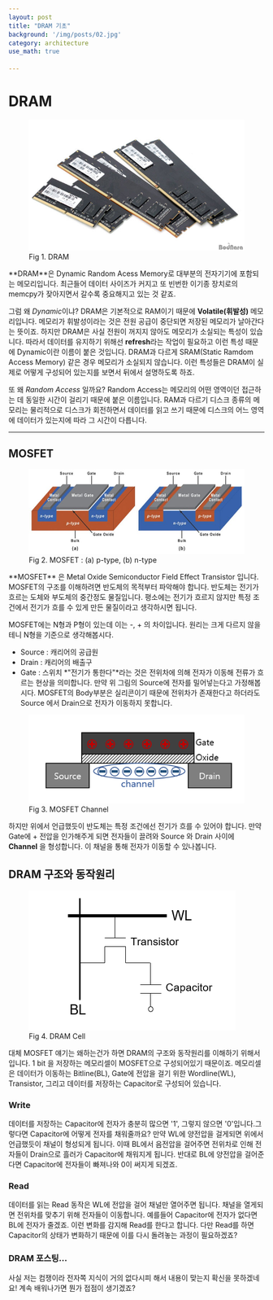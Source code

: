 ```yaml
---
layout: post
title: "DRAM 기초"
background: '/img/posts/02.jpg'
category: architecture
use_math: true

---
```


# DRAM
<figure>
<img class="img-fluid" src="/img/posts/dram.jpg" alt="DRAM">
<figcaption>Fig 1. DRAM</figcaption>
</figure>
**DRAM**은 Dynamic Random Acess Memory로 대부분의 전자기기에 포함되는 메모리입니다.
최근들어 데이터 사이즈가 커지고 또 빈번한 이기종 장치로의 memcpy가 잦아지면서 갈수록 중요해지고 있는 것 같죠.

그럼 왜 *Dynamic*이냐? DRAM은 기본적으로 RAM이기 때문에 **Volatile(휘발성)** 메모리입니다. 메모리가 휘발성이라는 것은 전원 공급이 중단되면 저장된 메모리가 날아간다는 뜻이죠. 하지만 DRAM은 사실 전원이 꺼지지 않아도 메모리가 소실되는 특성이 있습니다. 따라서 데이터를 유지하기 위해선 **refresh**라는 작업이 필요하고 이런 특성 때문에 Dynamic이란 이름이 붙은 것입니다. 
DRAM과 다르게 SRAM(Static Ramdom Access Memory) 같은 경우 메모리가 소실되지 않습니다. 이런 특성들은 DRAM이 실제로 어떻게 구성되어 있는지를 보면서 뒤에서 설명하도록 하죠.

또 왜 *Random Access* 일까요? Random Access는 메모리의 어떤 영역이던 접근하는 데 동일한 시간이 걸리기 때문에 붙은 이름입니다. RAM과 다르기 디스크 종류의 메모리는 물리적으로 디스크가 회전하면서 데이터를 읽고 쓰기 때문에 디스크의 어느 영역에 데이터가 있는지에 따라 그 시간이 다릅니다. 

---
## MOSFET
<figure>
<img class="img-fluid" src="/img/posts/MOSFET.jpg" alt="MOSFET">
<figcaption>Fig 2. MOSFET : (a) p-type, (b) n-type</figcaption>
</figure>
**MOSFET** 은 Metal Oxide Semiconductor Field Effect Transistor 입니다. 
MOSFET의 구조를 이해하려면 반도체의 목적부터 파악해야 합니다.
반도체는 전기가 흐르는 도체와 부도체의 중간정도 물질입니다.
평소에는 전기가 흐르지 않지만 특정 조건에서 전기가 흐를 수 있게 만든 물질이라고 생각하시면 됩니다.

MOSFET에는 N형과 P형이 있는데 이는 -, + 의 차이입니다. 원리는 크게 다르지 않을테니 N형을 기준으로 생각해봅시다. 
- Source : 캐리어의 공급원
- Drain  : 캐리어의 배출구
- Gate   : 스위치
*"전기가 통한다"*라는 것은 전위차에 의해 전자가 이동해 전류가 흐르는 현상을 의미합니다. 만약 위 그림의 Source에 전자를 밀어넣는다고 가정해봅시다.
MOSFET의 Body부분은 실리콘이기 때문에 전위차가 존재한다고 하더라도 Source 에서 Drain으로 전자가 이동하지 못합니다. 
<figure>
<img class="img-fluid" src="/img/posts/channel.PNG" alt="channel">
<figcaption>Fig 3. MOSFET Channel</figcaption>
</figure>

하지만 위에서 언급했듯이 반도체는 특정 조건에선 전기가 흐를 수 있어야 합니다. 
만약 Gate에 + 전압을 인가해주게 되면 전자들이 끌려와 Source 와 Drain 사이에 **Channel** 을 형성합니다. 이 채널을 통해 전자가 이동할 수 있나봅니다.

## DRAM 구조와 동작원리
<figure>
<img class="img-fluid" src="/img/posts/cell.PNG" alt="channel">
<figcaption>Fig 4. DRAM Cell</figcaption>
</figure>

대체 MOSFET 얘기는 왜하는건가 하면 DRAM의 구조와 동작원리를 이해하기 위해서입니다. 1 bit 을 저장하는 메모리셀이 MOSFET으로 구성되어있기 때문이죠. 메모리셀은 데이터가 이동하는 Bitline(BL), Gate에 전압을 걸기 위한 Wordline(WL), Transistor, 그리고 데이터를 저장하는 Capacitor로 구성되어 있습니다.

### Write
데이터를 저장하는 Capacitor에 전자가 충분히 많으면 '1', 그렇지 않으면 '0'입니다.그렇다면 Capacitor에 어떻게 전자를 채워줄까요? 만약 WL에 양전압을 걸게되면 위에서 언급했듯이 채널이 형성되게 됩니다. 이때 BL에서 음전압을 걸어주면 전위차로 인해 전자들이 Drain으로 흘러가 Capacitor에 채워지게 됩니다. 
반대로 BL에 양전압을 걸어준다면 Capacitor에 전자들이 빠져나와 0이 써지게 되겠죠.

### Read
데이터를 읽는 Read 동작은 WL에 전압을 걸어 채널만 열어주면 됩니다. 채널을 열게되면 전위차를 맞추기 위해 전자들이 이동합니다. 예를들어 Capacitor에 전자가 없다면 BL에 전자가 줄겠죠. 
이런 변화를 감지해 Read를 한다고 합니다. 다만 Read를 하면 Capacitor의 상태가 변화하기 때문에 이를 다시 돌려놓는 과정이 필요하겠죠?

### DRAM 포스팅...
사실 저는 컴쟁이라 전자쪽 지식이 거의 없다시피 해서 내용이 맞는지 확신을 못하겠네요! 계속 배워나가면 뭔가 접점이 생기겠죠?

